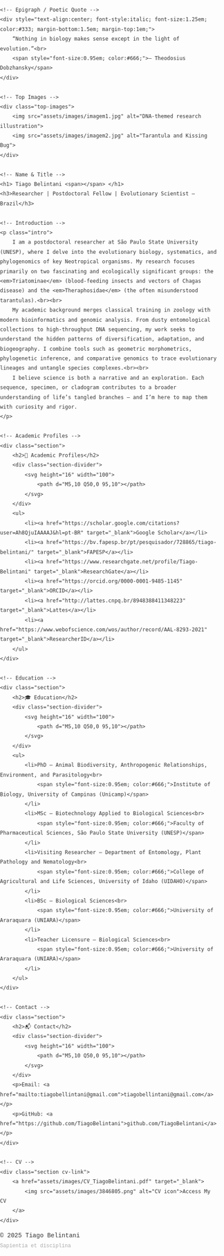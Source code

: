 <!DOCTYPE html>
<html lang="pt-BR">
<head>
<meta charset="UTF-8">
<meta name="viewport" content="width=device-width, initial-scale=1.0">
<title>Tiago Belintani – Evolutionary Scientist</title>
<link href="https://fonts.googleapis.com/css2?family=Space+Grotesk:wght@500;700&display=swap" rel="stylesheet">
<style>
/* ================= BODY & BACKGROUND ================= */
body::before {
    content: "";
    position: fixed;
    top: 0; left: 0; right: 0; bottom: 0;
    background: url('assets/images/vinicius-henrique-photography-A7GwggrhXm4-unsplash.jpg') center center no-repeat;
    background-size: cover;
    opacity: 0.25;
    z-index: 0;
    pointer-events: none;
}
body {
    position: relative;
    z-index: 1;
    font-family: 'Courier New', monospace;
    color: #333;
    background: #fdfdfd;
    margin: 0;
    padding: 0;
    min-height: 100vh;
    line-height: 1.6;
}

/* ================= CONTAINER ================= */
.container {
    max-width: 1120px;
    margin: 0 auto;
    padding: 40px 20px;
    position: relative;
    z-index: 1;
}

/* ================= TOP IMAGES ================= */
.top-images {
    display: flex;
    justify-content: center;
    align-items: flex-start;
    gap: 20px;
    margin-bottom: 40px;
    flex-wrap: nowrap;
}
.top-images img {
    width: 45%;
    max-width: 100%;
    border-radius: 12px;
    box-shadow: 0 4px 12px rgba(0,0,0,0.1);
    object-fit: cover;
    flex-shrink: 0;
    transition: filter 0.3s, transform 0.2s;
}
.top-images img:hover {
    filter: brightness(1.15) contrast(1.1) saturate(1.1);
    transform: scale(1.02) rotate(-0.5deg);
    z-index: 2;
}
@media (max-width: 800px) {
    .top-images {
        flex-direction: column;
        align-items: center;
    }
    .top-images img {
        width: 90%;
    }
}

/* ================= HEADINGS ================= */
h1, h2, h3 {
    text-align: center;
    color: #111;
    font-family: 'Space Grotesk', sans-serif;
    margin-bottom: 0.3em;
}
h1 {
    font-size: 3em;
    position:relative;
}
h1 span {
    display:block;
    margin:0.5em auto 0 auto;
    width:64px;
    border-bottom:3px solid #007b8a;
    border-radius:2px;
}
h2 {
    font-size: 2em;
    margin-bottom:0.1em;
}
h3 {
    font-size: 1.6em;
    font-weight: 500;
}

/* ================= PARAGRAPHS & LISTS ================= */
p, li {
    font-size: 1.1em;
    text-align: justify;
}
p.intro::first-letter {
    float: left;
    font-size: 3.1em;
    line-height: 1;
    font-weight: bold;
    color: #007b8a;
    padding-right: 8px;
    font-family: 'Space Grotesk', sans-serif;
}
ul {
    padding-left: 20px;
    margin-bottom: 0;
}
.section ul {
    background: rgba(245,251,251,0.7);
    border-radius: 12px;
    box-shadow: 0 1px 10px rgba(0,124,138,0.07);
    padding: 16px 24px;
}
.section ul li {
    margin-bottom: 0.5em;
}

/* ================= LINKS ================= */
a {
    color: #006c7b;
    font-weight: bold;
    text-decoration: none;
}
a:hover {
    color: #004f59;
    text-decoration: underline;
}

/* ================= SECTIONS ================= */
.section {
    margin-bottom: 50px;
}

/* ================= CV LINK ================= */
.cv-link img {
    width: 48px;
    vertical-align: middle;
    margin-right: 12px;
}
.cv-link a {
    font-size: 1.2em;
    color: #007b8a;
}

/* ================= PROFILE PHOTO ================= */
.profile-photo {
    display: flex;
    justify-content: center;
    margin: 40px 0;
}
.profile-photo img {
    width: 260px;
    max-width: 98vw;
    height: auto;
    object-fit: contain;
    border-radius: 18px;
    box-shadow: 0 4px 18px rgba(0,108,123,0.13);
    border: 3px solid #e8f6f7;
    background: #fff;
    transition: transform 0.2s, box-shadow 0.2s;
}
.profile-photo img:hover {
    transform: scale(1.04);
    box-shadow: 0 6px 28px rgba(0,108,123,0.18);
}

/* ================= FOOTER BANNER ================= */
.footer-banner {
    margin-top: 80px;
    width: 100%;
    height: 300px;
    background: linear-gradient(to top, rgba(255,255,255,1), rgba(255,255,255,0.5), rgba(255,255,255,0)),
        url('assets/images/vinicius-henrique-photography-A7GwggrhXm4-unsplash.jpg') center bottom no-repeat;
    background-size: cover;
    background-attachment: fixed;
    position: relative;
    z-index: 1;
}

/* ================= FOOTER ================= */
footer {
    text-align: center;
    font-size: 0.9em;
    color: #666;
    padding: 20px 0;
    margin-top: -10px;
    position: relative;
    z-index: 1;
}

/* ================= SECTION DIVIDER ================= */
.section-divider {
    display: flex;
    justify-content: center;
    margin-bottom: 1em;
}
.section-divider svg path {
    stroke: #007b8a;
    stroke-width: 2;
    fill: none;
    opacity: 0.25;
}

/* ================= RESPONSIVENESS ================= */
@media (max-width: 500px) {
    h1 { font-size: 2.2em; }
    h2 { font-size: 1.6em; }
    h3 { font-size: 1.3em; }
    p, li { font-size: 1em; }
}
</style>
</head>
<body>

<div class="container">

    <!-- Epigraph / Poetic Quote -->
    <div style="text-align:center; font-style:italic; font-size:1.25em; color:#333; margin-bottom:1.5em; margin-top:1em;">
        “Nothing in biology makes sense except in the light of evolution.”<br>
        <span style="font-size:0.95em; color:#666;">– Theodosius Dobzhansky</span>
    </div>

    <!-- Top Images -->
    <div class="top-images">
        <img src="assets/images/imagem1.jpg" alt="DNA-themed research illustration">
        <img src="assets/images/imagem2.jpg" alt="Tarantula and Kissing Bug">
    </div>

    <!-- Name & Title -->
    <h1> Tiago Belintani <span></span> </h1>
    <h3>Researcher | Postdoctoral Fellow | Evolutionary Scientist – Brazil</h3>

    <!-- Introduction -->
    <p class="intro">
        I am a postdoctoral researcher at São Paulo State University (UNESP), where I delve into the evolutionary biology, systematics, and phylogenomics of key Neotropical organisms. My research focuses primarily on two fascinating and ecologically significant groups: the <em>Triatominae</em> (blood-feeding insects and vectors of Chagas disease) and the <em>Theraphosidae</em> (the often misunderstood tarantulas).<br><br>
        My academic background merges classical training in zoology with modern bioinformatics and genomic analysis. From dusty entomological collections to high-throughput DNA sequencing, my work seeks to understand the hidden patterns of diversification, adaptation, and biogeography. I combine tools such as geometric morphometrics, phylogenetic inference, and comparative genomics to trace evolutionary lineages and untangle species complexes.<br><br>
        I believe science is both a narrative and an exploration. Each sequence, specimen, or cladogram contributes to a broader understanding of life’s tangled branches — and I’m here to map them with curiosity and rigor.
    </p>

    <!-- Academic Profiles -->
    <div class="section">
        <h2>📄 Academic Profiles</h2>
        <div class="section-divider">
            <svg height="16" width="100">
                <path d="M5,10 Q50,0 95,10"></path>
            </svg>
        </div>
        <ul>
            <li><a href="https://scholar.google.com/citations?user=Ah8QjuIAAAAJ&hl=pt-BR" target="_blank">Google Scholar</a></li>
            <li><a href="https://bv.fapesp.br/pt/pesquisador/728865/tiago-belintani/" target="_blank">FAPESP</a></li>
            <li><a href="https://www.researchgate.net/profile/Tiago-Belintani" target="_blank">ResearchGate</a></li>
            <li><a href="https://orcid.org/0000-0001-9485-1145" target="_blank">ORCID</a></li>
            <li><a href="http://lattes.cnpq.br/8948388411348223" target="_blank">Lattes</a></li>
            <li><a href="https://www.webofscience.com/wos/author/record/AAL-8293-2021" target="_blank">ResearcherID</a></li>
        </ul>
    </div>

    <!-- Education -->
    <div class="section">
        <h2>🎓 Education</h2>
        <div class="section-divider">
            <svg height="16" width="100">
                <path d="M5,10 Q50,0 95,10"></path>
            </svg>
        </div>
        <ul>
            <li>PhD – Animal Biodiversity, Anthropogenic Relationships, Environment, and Parasitology<br>
                <span style="font-size:0.95em; color:#666;">Institute of Biology, University of Campinas (Unicamp)</span>
            </li>
            <li>MSc – Biotechnology Applied to Biological Sciences<br>
                <span style="font-size:0.95em; color:#666;">Faculty of Pharmaceutical Sciences, São Paulo State University (UNESP)</span>
            </li>
            <li>Visiting Researcher – Department of Entomology, Plant Pathology and Nematology<br>
                <span style="font-size:0.95em; color:#666;">College of Agricultural and Life Sciences, University of Idaho (UIDAHO)</span>
            </li>
            <li>BSc – Biological Sciences<br>
                <span style="font-size:0.95em; color:#666;">University of Araraquara (UNIARA)</span>
            </li>
            <li>Teacher Licensure – Biological Sciences<br>
                <span style="font-size:0.95em; color:#666;">University of Araraquara (UNIARA)</span>
            </li>
        </ul>
    </div>

    <!-- Contact -->
    <div class="section">
        <h2>📬 Contact</h2>
        <div class="section-divider">
            <svg height="16" width="100">
                <path d="M5,10 Q50,0 95,10"></path>
            </svg>
        </div>
        <p>Email: <a href="mailto:tiagobellintani@gmail.com">tiagobellintani@gmail.com</a></p>
        <p>GitHub: <a href="https://github.com/TiagoBelintani">github.com/TiagoBelintani</a></p>
    </div>

    <!-- CV -->
    <div class="section cv-link">
        <a href="assets/images/CV_TiagoBelintani.pdf" target="_blank">
            <img src="assets/images/3846805.png" alt="CV icon">Access My CV
        </a>
    </div>

</div>

<!-- Footer Banner -->
<div class="footer-banner"></div>

<!-- Footer -->
<footer>
    © 2025 Tiago Belintani<br>
    <span style="font-size:0.85em;color:#aaa;">Sapientia et disciplina</span>
</footer>

</body>
</html>
